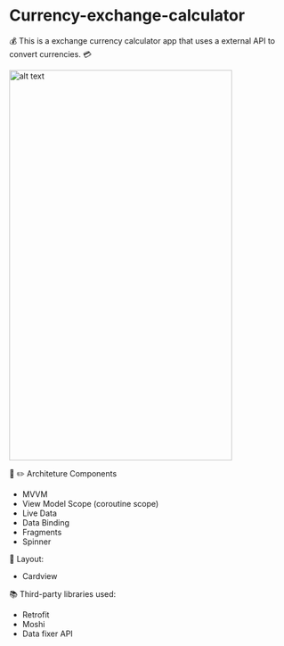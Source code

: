 # Currency-exchange-calculator
:moneybag: This is a exchange currency calculator app that uses a external API to convert currencies. :credit_card:


<img src="https://user-images.githubusercontent.com/83729929/160294270-83381813-090e-428a-b051-96c2fbdcda5e.png" alt="alt text" width="400" height="700"> 



:triangular_ruler: :pencil2: Architeture Components
  - MVVM
  - View Model Scope (coroutine scope)
  - Live Data
  - Data Binding
  - Fragments
  - Spinner

:receipt: Layout: 
- Cardview

:books: Third-party libraries used:
  - Retrofit
  - Moshi
  - Data fixer API
